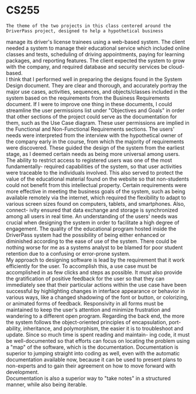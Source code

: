 # CS255

    The theme of the two projects in this class centered around the DriverPass project, designed to help a hypothetical business 
manage its driver's license trainees using a web-based system.  The client needed a system to manage their educational
service which included online classes and tests, scheduling of driving appointments, paying for learning packages, and reporting 
features.  The client expected the system to grow with the company, and required database and security services be cloud-based.  
I think that I performed well in preparing the designs found in the System Design document.  They are clear and thorough, and 
accurately portray the major use cases, activities, sequences, and objects/classes included in the system based on the requirements 
from the Business Requirements document.
    If I were to improve one thing in these documents, I could streamline the user permissions list under "Objectives and Goals" in 
order that other sections of the project could serve as the documentation for them, such as the Use Case diagram.  These user 
permissions are implied in the Functional and Non-Functional Requirements sections.
    The users' needs were interpreted from the interview with the hypothetical owner of the company early in the course, from which 
the majority of requirements were discovered.  These guided the design of the system from the earliest stage, as I deemed certain 
needs as being more universal among users.  The ability to restrict access to registered users was one of the most fundamentally-
required capabilities of the system, so that user activities were traceable to the individuals involved.  This also served to protect 
the value of the educational material found on the website so that non-students could not benefit from this intellectual property.
Certain requirements were more effective in meeting the business goals of the system, such as being available remotely via the 
internet, which required the flexibility to adapt to various screen sizes found on computers, tablets, and smartphones.  Also, connect-
ivity ensured that data exchange and storage is synchronized among all users in real time.  An understanding of the users' needs was 
crucial when designing the system in order to facilitate a high degree of engagement.  The quality of the educational program hosted 
inside the DriverPass system had the possibility of being either enhanced or diminished according to the ease of use of the system. 
There could be nothing worse for me as a systems analyst to be blamed for poor student retention due to a confusing or error-prone 
system.  
    My approach to designing software is lead by the requirement that it work efficiently for the user.  To accomplish this, a use 
case must be accomplished in as few clicks and steps as possible.  It must also provide the gratification of positive feedback for the 
user so that they can immediately see that their particular actions within the use case have been successful by highlighting changes
in interface appearance or behavior in various ways, like a changed shadowing of the font or button, or colorizing, or animated forms 
of feedback.  Responsivity in all forms must be maintained to keep the user's attention and minimize frustration and wandering to a 
different open program.  Regarding the back end, the more the system follows the object-oriented principles of encapsulation, port-
ability, inheritance, and polymorphism, the easier it is to troubleshoot and update.  Since so much time is spent reading and maintain-
ing code, it must be well-documented so that efforts can focus on locating the problem using a "map" of the software, which is the 
documentation.  Documentation is superior to jumping straight into coding as well, even with the automatic documentation available
now, because it can be used to present plans to non-experts and to gain their agreement on how to move forward with development.  
Documentation is also a superior way to "take notes" in a structured manner, while also being iterable.

